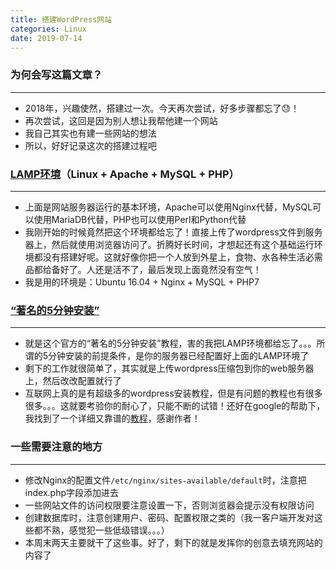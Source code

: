 ```yaml
---
title: 搭建WordPress网站
categories: Linux
date: 2019-07-14
---
```


### 为何会写这篇文章？
---

* 2018年，兴趣使然，搭建过一次。今天再次尝试，好多步骤都忘了😓！
* 再次尝试，这回是因为别人想让我帮他建一个网站
* 我自己其实也有建一些网站的想法
* 所以，好好记录这次的搭建过程吧

### [LAMP环境](https://wiwiwiki.kfd.me/wiki/LAMP)（Linux + Apache + MySQL + PHP）
---

* 上面是网站服务器运行的基本环境，Apache可以使用Nginx代替，MySQL可以使用MariaDB代替，PHP也可以使用Perl和Python代替
* 我刚开始的时候竟然把这个环境都给忘了！直接上传了wordpress文件到服务器上，然后就使用浏览器访问了。折腾好长时间，才想起还有这个基础运行环境都没有搭建好呢。这就好像你把一个人放到外星上，食物、水各种生活必需品都给备好了。人还是活不了，最后发现上面竟然没有空气！
* 我是用的环境是：Ubuntu 16.04 + Nginx + MySQL + PHP7

### [“著名的5分钟安装”](https://codex.wordpress.org/zh-cn:%E5%AE%89%E8%A3%85_WordPress#.E8.91.97.E5.90.8D.E7.9A.845.E5.88.86.E5.AE.89.E8.A3.85)
---

* 就是这个官方的“著名的5分钟安装”教程，害的我把LAMP环境都给忘了。。。所谓的5分钟安装的前提条件，是你的服务器已经配置好上面的LAMP环境了
* 剩下的工作就很简单了，其实就是上传wordpress压缩包到你的web服务器上，然后改改配置就行了
* 互联网上真的是有超级多的wordpress安装教程，但是有问题的教程也有很多很多。。。这就要考验你的耐心了，只能不断的试错！还好在google的帮助下，我找到了一个详细又靠谱的[教程](https://segmentfault.com/a/1190000013035065)，感谢作者！

### 一些需要注意的地方
---

* 修改Nginx的配置文件`/etc/nginx/sites-available/default`时，注意把index.php字段添加进去
* 一些网站文件的访问权限要注意设置一下，否则浏览器会提示没有权限访问
* 创建数据库时，注意创建用户、密码、配置权限之类的（我一客户端开发对这些都不熟，感觉犯一些低级错误。。。）
* 本周末两天主要就干了这些事。好了，剩下的就是发挥你的创意去填充网站的内容了
